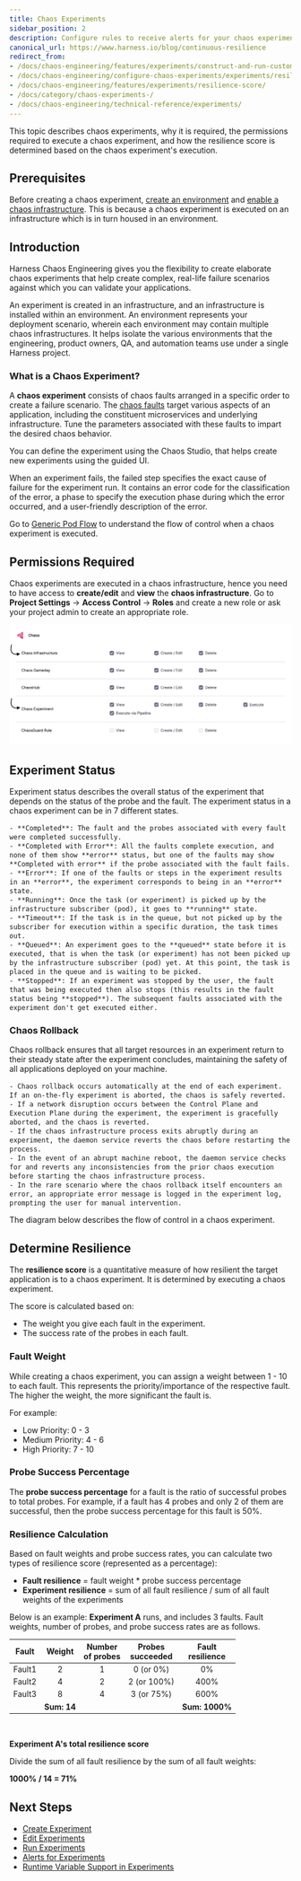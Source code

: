 ```yaml
---
title: Chaos Experiments
sidebar_position: 2
description: Configure rules to receive alerts for your chaos experiments.
canonical_url: https://www.harness.io/blog/continuous-resilience
redirect_from:
- /docs/chaos-engineering/features/experiments/construct-and-run-custom-chaos-experiments
- /docs/chaos-engineering/configure-chaos-experiments/experiments/resilience-score
- /docs/chaos-engineering/features/experiments/resilience-score/
- /docs/category/chaos-experiments-/
- /docs/chaos-engineering/technical-reference/experiments/
---
```


This topic describes chaos experiments, why it is required, the permissions required to execute a chaos experiment, and how the resilience score is determined based on the chaos experiment's execution.

## Prerequisites

Before creating a chaos experiment, [create an environment](/docs/chaos-engineering/use-harness-ce/experiments/create-experiments#create-environment) and [enable a chaos infrastructure](/docs/chaos-engineering/use-harness-ce/infrastructures/enable-disable). This is because a chaos experiment is executed on an infrastructure which is in turn housed in an environment.

## Introduction
Harness Chaos Engineering gives you the flexibility to create elaborate chaos experiments that help create complex, real-life failure scenarios against which you can validate your applications.

An experiment is created in an infrastructure, and an infrastructure is installed within an environment. 
An environment represents your deployment scenario, wherein each environment may contain multiple chaos infrastructures. It helps isolate the various environments that the engineering, product owners, QA, and automation teams use under a single Harness project. 

### What is a Chaos Experiment?
A **chaos experiment** consists of chaos faults arranged in a specific order to create a failure scenario. The [chaos faults](#chaos-fault) target various aspects of an application, including the constituent microservices and underlying infrastructure. Tune the parameters associated with these faults to impart the desired chaos behavior.

You can define the experiment using the Chaos Studio, that helps create new experiments using the guided UI.

When an experiment fails, the failed step specifies the exact cause of failure for the experiment run. It contains an error code for the classification of the error, a phase to specify the execution phase during which the error occurred, and a user-friendly description of the error.

Go to [Generic Pod Flow](/docs/chaos-engineering/concepts/how-stuff-works/generic-pod-flow) to understand the flow of control when a chaos experiment is executed.

## Permissions Required

Chaos experiments are executed in a chaos infrastructure, hence you need to have access to **create/edit** and **view** the **chaos infrastructure**. Go to **Project Settings** -> **Access Control** -> **Roles** and create a new role or ask your project admin to create an appropriate role.

![](./static/perms-reqd.png)

## Experiment Status

Experiment status describes the overall status of the experiment that depends on the status of the probe and the fault. The experiment status in a chaos experiment can be in 7 different states.

	- **Completed**: The fault and the probes associated with every fault were completed successfully.
	- **Completed with Error**: All the faults complete execution, and none of them show **error** status, but one of the faults may show **Completed with error** if the probe associated with the fault fails.
	- **Error**: If one of the faults or steps in the experiment results in an **error**, the experiment corresponds to being in an **error** state.
	- **Running**: Once the task (or experiment) is picked up by the infrastructure subscriber (pod), it goes to **running** state.
	- **Timeout**: If the task is in the queue, but not picked up by the subscriber for execution within a specific duration, the task times out.
	- **Queued**: An experiment goes to the **queued** state before it is executed, that is when the task (or experiment) has not been picked up by the infrastructure subscriber (pod) yet. At this point, the task is placed in the queue and is waiting to be picked.
	- **Stopped**: If an experiment was stopped by the user, the fault that was being executed then also stops (this results in the fault status being **stopped**). The subsequent faults associated with the experiment don't get executed either.

### Chaos Rollback

Chaos rollback ensures that all target resources in an experiment return to their steady state after the experiment concludes, maintaining the safety of all applications deployed on your machine.

	- Chaos rollback occurs automatically at the end of each experiment. If an on-the-fly experiment is aborted, the chaos is safely reverted.
	- If a network disruption occurs between the Control Plane and Execution Plane during the experiment, the experiment is gracefully aborted, and the chaos is reverted.
	- If the chaos infrastructure process exits abruptly during an experiment, the daemon service reverts the chaos before restarting the process.
	- In the event of an abrupt machine reboot, the daemon service checks for and reverts any inconsistencies from the prior chaos execution before starting the chaos infrastructure process.
	- In the rare scenario where the chaos rollback itself encounters an error, an appropriate error message is logged in the experiment log, prompting the user for manual intervention.

The diagram below describes the flow of control in a chaos experiment.

## Determine Resilience

The **resilience score** is a quantitative measure of how resilient the target application is to a chaos experiment. It is determined by executing a chaos experiment.

The score is calculated based on:

* The weight you give each fault in the experiment.
* The success rate of the probes in each fault.

### Fault Weight

While creating a chaos experiment, you can assign a weight between 1 - 10 to each fault. This represents the priority/importance of the respective fault. The higher the weight, the more significant the fault is.

For example:

- Low Priority: 0 - 3
- Medium Priority: 4 - 6
- High Priority: 7 - 10

### Probe Success Percentage

The **probe success percentage** for a fault is the ratio of successful probes to total probes. For example, if a fault has 4 probes and only 2 of them are successful, then the probe success percentage for this fault is 50%.

### Resilience Calculation

Based on fault weights and probe success rates, you can calculate two types of resilience score (represented as a percentage):

* **Fault resilience** = fault weight * probe success percentage<br />
* **Experiment resilience** = sum of all fault resilience / sum of all fault weights of the experiments

Below is an example:
**Experiment A** runs, and includes 3 faults. Fault weights, number of probes, and probe success rates are as follows.

   | Fault | Weight | Number<br />of probes | Probes<br />succeeded | Fault<br />resilience |
   |:----:|:---:|:---:|:-------:|:-------:|
   | Fault1 | 2 | 1 | 0 (or 0%) | 0%    |
   | Fault2 | 4 | 2 | 2 (or 100%) | 400%  |
   | Fault3 | 8 | 4 | 3 (or 75%) | 600%   |
   |        | **Sum: 14** |  |    | **Sum: 1000%**   |
<br />

**Experiment A's total resilience score**

   Divide the sum of all fault resilience by the sum of all fault weights:

   **1000% / 14 = 71%**

## Next Steps

- [Create Experiment](/docs/chaos-engineering/use-harness-ce/experiments/create-experiments)
- [Edit Experiments](/docs/chaos-engineering/use-harness-ce/experiments/edit-chaos-experiment)
- [Run Experiments](/docs/chaos-engineering/use-harness-ce/experiments/run-schedule-exp)
- [Alerts for Experiments](/docs/chaos-engineering/use-harness-ce/experiments/alert-integration)
- [Runtime Variable Support in Experiments](/docs/chaos-engineering/use-harness-ce/experiments/fault-template)